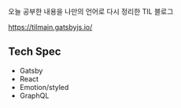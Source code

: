 오늘 공부한 내용을 나만의 언어로 다시 정리한 TIL 블로그

https://tilmain.gatsbyjs.io/

## Tech Spec
- Gatsby
- React
- Emotion/styled
- GraphQL

